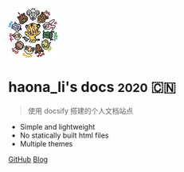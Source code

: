 <!-- _coverpage.md -->

![logo](_media/Tiger25.jpg)

# haona_li's docs <small>2020</small> :cn:

> 使用 docsify 搭建的个人文档站点

- Simple and lightweight
- No statically built html files
- Multiple themes

[GitHub](https://github.com/909986101/909986101.github.io/)
[Blog](https://ilxy.tech/blog)


<!-- background image -->


<!-- background color -->

<!-- ![color](#f0f0f0) -->